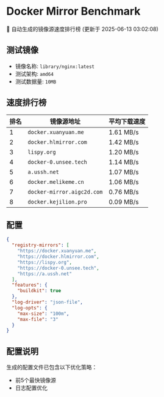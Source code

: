 # Docker Mirror Benchmark

🚀 自动生成的镜像源速度排行榜 (更新于 2025-06-13 03:02:08)

## 测试镜像
- 镜像名称: `library/nginx:latest`
- 测试架构: `amd64`
- 测试数据量: `10MB`

## 速度排行榜
| 排名 | 镜像源地址 | 平均下载速度 |
|------|------------|--------------|
| 1 | `docker.xuanyuan.me` | 1.61 MB/s |
| 2 | `docker.hlmirror.com` | 1.42 MB/s |
| 3 | `lispy.org` | 1.20 MB/s |
| 4 | `docker-0.unsee.tech` | 1.14 MB/s |
| 5 | `a.ussh.net` | 1.07 MB/s |
| 6 | `docker.melikeme.cn` | 1.06 MB/s |
| 7 | `docker-mirror.aigc2d.com` | 0.76 MB/s |
| 8 | `docker.kejilion.pro` | 0.09 MB/s |

## 配置

```json
{
  "registry-mirrors": [
    "https://docker.xuanyuan.me",
    "https://docker.hlmirror.com",
    "https://lispy.org",
    "https://docker-0.unsee.tech",
    "https://a.ussh.net"
  ],
  "features": {
    "buildkit": true
  },
  "log-driver": "json-file",
  "log-opts": {
    "max-size": "100m",
    "max-file": "3"
  }
}
```

## 配置说明
生成的配置文件已包含以下优化策略：
- 前5个最快镜像源
- 日志配置优化

